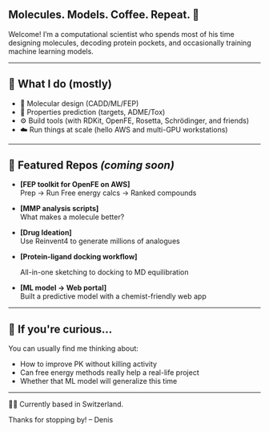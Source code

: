 ## Molecules. Models. Coffee. Repeat. 👋

Welcome! I’m a computational scientist who spends most of his time designing molecules, decoding protein pockets, and occasionally training machine learning models.

---

## 🔧 What I do (mostly)

- 🧬 Molecular design (CADD/ML/FEP)
- 🧠 Properties prediction (targets, ADME/Tox)
- ⚙️ Build tools (with RDKit, OpenFE, Rosetta, Schrödinger, and friends)
- ☁️ Run things at scale (hello AWS and multi-GPU workstations)

---

## 📂 Featured Repos *(coming soon)*  

- **[FEP toolkit for OpenFE on AWS]**  
  Prep → Run Free energy calcs → Ranked compounds
- **[MMP analysis scripts]**  
  What makes a molecule better? 
- **[Drug Ideation]**  
  Use Reinvent4 to generate millions of analogues
- **[Protein-ligand docking workflow]**
  
  All-in-one sketching to docking to MD equilibration
- **[ML model → Web portal]**  
  Built a predictive model with a chemist-friendly web app

---

## 👀 If you're curious...

You can usually find me thinking about:
- How to improve PK without killing activity
- Can free energy methods really help a real-life project
- Whether that ML model will generalize this time

---

🧑‍🔬 Currently based in Switzerland. 

Thanks for stopping by! – Denis
